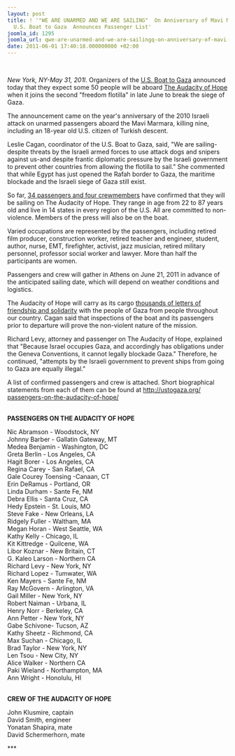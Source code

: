 ```yaml
---
layout: post
title: ! '"WE ARE UNARMED AND WE ARE SAILING"  On Anniversary of Mavi Marmara Killings,
  U.S. Boat to Gaza  Announces Passenger List'
joomla_id: 1295
joomla_url: qwe-are-unarmed-and-we-are-sailingq-on-anniversary-of-mavi-marmara-killings-us-boat-to-gaza-announces-passenger-list
date: 2011-06-01 17:40:18.000000000 +02:00
---
```

<br />
<div></div>
<p><em>New York, NY-May 31, 201l</em>. Organizers of the <a href="http://imeu.createsend2.com/t/r/l/jdtytdl/pjthhdiz/y/" target="_blank">U.S. Boat to Gaza</a> announced today that they expect some 50 people will be aboard <a href="http://imeu.createsend2.com/t/r/l/jdtytdl/pjthhdiz/j/" target="_blank">The Audacity of Hope</a> when it joins the second "freedom flotilla" in late June to break the siege of Gaza.</p>
<p>The  announcement came on the year's anniversary of the 2010 Israeli attack  on unarmed passengers aboard the Mavi Marmara, killing nine, including  an 18-year old U.S. citizen of Turkish descent.</p>
<p>Leslie Cagan,  coordinator of the U.S. Boat to Gaza, said, "We are sailing-despite  threats by the Israeli armed forces to use attack dogs and snipers  against us-and despite frantic diplomatic pressure by the Israeli  government to prevent other countries from allowing the flotilla to  sail." She commented that while Egypt has just opened the Rafah border  to Gaza, the maritime blockade and the Israeli siege of Gaza still  exist.</p>
<p>So far, <a href="http://imeu.createsend2.com/t/r/l/jdtytdl/pjthhdiz/t/" target="_blank">34 passengers and four crewmembers</a> have  confirmed that they will be sailing on The Audacity of Hope. They range  in age from 22 to 87 years old and live in 14 states in every region of  the U.S. All are committed to non-violence. Members of the press will  also be on the boat.</p>
<p>Varied occupations are represented by the  passengers, including retired film producer, construction worker,  retired teacher and engineer, student, author, nurse, EMT, firefighter,  activist, jazz musician, retired military personnel, professor social  worker and lawyer. More than half the participants are women.</p>
<p>Passengers  and crew will gather in Athens on June 21, 2011 in advance of the  anticipated sailing date, which will depend on weather conditions and  logistics.</p>
<p>The Audacity of Hope will carry as its cargo <a href="http://imeu.createsend2.com/t/r/l/jdtytdl/pjthhdiz/i/" target="_blank">thousands of letters of friendship and solidarity</a> with  the people of Gaza from people throughout our country. Cagan said that  inspections of the boat and its passengers prior to departure will prove  the non-violent nature of the mission.</p>
<p>Richard Levy, attorney and  passenger on The Audacity of Hope, explained that "Because Israel  occupies Gaza, and accordingly has obligations under the Geneva  Conventions, it cannot legally blockade Gaza." Therefore, he continued,  "attempts by the Israeli government to prevent ships from going to Gaza  are equally illegal."</p>
<p>A list of confirmed passengers and crew is attached. Short biographical statements from each of them can be found at <a href="http://ustogaza.org/passengers-on-the-audacity-of-hope/" target="_blank">http://ustogaza.org/<wbr></wbr>passengers-on-the-audacity-of-<wbr></wbr>hope/</a></p>
<p><br /><strong>PASSENGERS ON THE AUDACITY OF HOPE</strong></p>
<p>Nic Abramson - Woodstock, NY<br />Johnny Barber - Gallatin Gateway, MT <br />Medea Benjamin - Washington, DC <br />Greta Berlin - Los Angeles, CA <br />Hagit Borer - Los Angeles, CA <br />Regina Carey - San Rafael, CA <br />Gale Courey Toensing -Canaan, CT<br />Erin DeRamus - Portland, OR<br />Linda Durham - Sante Fe, NM <br />Debra Ellis - Santa Cruz, CA <br />Hedy Epstein - St. Louis, MO <br />Steve Fake - New Orleans, LA <br />Ridgely Fuller - Waltham, MA <br />Megan Horan - West Seattle, WA <br />Kathy Kelly - Chicago, IL<br />Kit Kittredge - Quilcene, WA<br />Libor Koznar - New Britain, CT <br />G. Kaleo Larson - Northern CA <br />Richard Levy - New York, NY <br />Richard Lopez - Tumwater, WA <br />Ken Mayers - Sante Fe, NM <br />Ray McGovern - Arlington, VA<br />Gail Miller - New York, NY <br />Robert Naiman - Urbana, IL <br />Henry Norr - Berkeley, CA <br />Ann Petter - New York, NY <br />Gabe Schivone- Tucson, AZ <br />Kathy Sheetz - Richmond, CA <br />Max Suchan - Chicago, IL <br />Brad Taylor - New York, NY <br />Len Tsou - New City, NY <br />Alice Walker - Northern CA <br />Paki Wieland - Northampton, MA <br />Ann Wright - Honolulu, HI</p>
<p><strong><br />CREW OF THE AUDACITY OF HOPE</strong></p>
<p>John Klusmire, captain<br />David Smith, engineer<br />Yonatan Shapira, mate<br />David Schermerhorn, mate</p>
<p>***</p>
